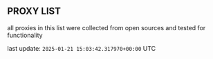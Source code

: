 ## PROXY LIST

all proxies in this list were collected from open sources and tested for functionality

last update: `2025-01-21 15:03:42.317970+00:00` UTC